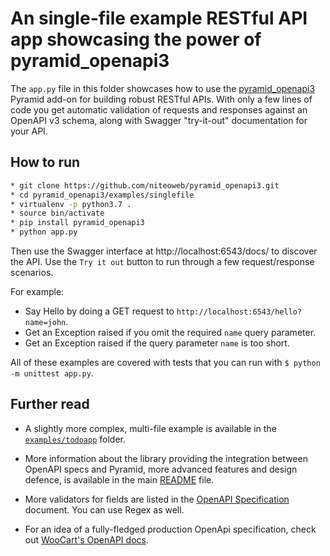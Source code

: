 # An single-file example RESTful API app showcasing the power of pyramid_openapi3

The `app.py` file in this folder showcases how to use the [pyramid_openapi3](https://github.com/niteoweb/pyramid_openapi3) Pyramid add-on for building robust RESTful APIs. With only a few lines of code you get automatic validation of requests and responses against an OpenAPI v3 schema, along with Swagger "try-it-out" documentation for your API.

## How to run

```bash
* git clone https://github.com/niteoweb/pyramid_openapi3.git
* cd pyramid_openapi3/examples/singlefile
* virtualenv -p python3.7 .
* source bin/activate
* pip install pyramid_openapi3
* python app.py
```

Then use the Swagger interface at http://localhost:6543/docs/ to discover the API. Use the `Try it out` button to run through a few request/response scenarios.

For example:
* Say Hello by doing a GET request to `http://localhost:6543/hello?name=john`.
* Get an Exception raised if you omit the required `name` query parameter.
* Get an Exception raised if the query parameter `name` is too short.

All of these examples are covered with tests that you can run with `$ python -m unittest app.py`.


## Further read

* A slightly more complex, multi-file example is available in the [`examples/todoapp`](https://github.com/niteoweb/pyramid_openapi3/tree/master/examples/todoapp) folder.

* More information about the library providing the integration between OpenAPI specs and Pyramid, more advanced features and design defence, is available in the main [README](https://github.com/niteoweb/pyramid_openapi3) file.

* More validators for fields are listed in the [OpenAPI Specification](https://github.com/OAI/OpenAPI-Specification/blob/master/versions/3.0.0.md#properties) document. You can use Regex as well.

* For an idea of a fully-fledged production OpenApi specification, check out [WooCart's OpenAPI docs](https://app.woocart.com/api/v1/).
